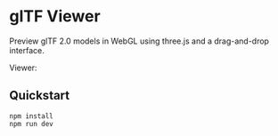 # glTF Viewer

Preview glTF 2.0 models in WebGL using three.js and a drag-and-drop interface.

Viewer: 

## Quickstart

```
npm install
npm run dev
```


